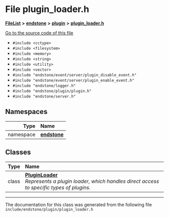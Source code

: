 

# File plugin\_loader.h



[**FileList**](files.md) **>** [**endstone**](dir_6cf277b678674f97c7a2b6b3b2447b33.md) **>** [**plugin**](dir_53ee43673b2467e53c4cb8c30a2e7d89.md) **>** [**plugin\_loader.h**](plugin__loader_8h.md)

[Go to the source code of this file](plugin__loader_8h_source.md)



* `#include <cctype>`
* `#include <filesystem>`
* `#include <memory>`
* `#include <string>`
* `#include <utility>`
* `#include <vector>`
* `#include "endstone/event/server/plugin_disable_event.h"`
* `#include "endstone/event/server/plugin_enable_event.h"`
* `#include "endstone/logger.h"`
* `#include "endstone/plugin/plugin.h"`
* `#include "endstone/server.h"`













## Namespaces

| Type | Name |
| ---: | :--- |
| namespace | [**endstone**](namespaceendstone.md) <br> |


## Classes

| Type | Name |
| ---: | :--- |
| class | [**PluginLoader**](classendstone_1_1PluginLoader.md) <br>_Represents a plugin loader, which handles direct access to specific types of plugins._  |



















































------------------------------
The documentation for this class was generated from the following file `include/endstone/plugin/plugin_loader.h`

